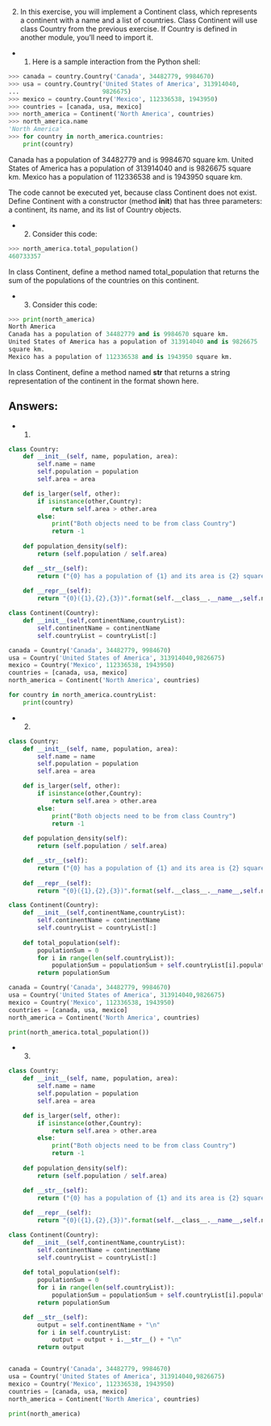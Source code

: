 2. In this exercise, you will implement a Continent class, which represents a continent with a name and a list of countries. Class Continent will use class Country from the previous exercise. If Country is defined in another module, you’ll need to import it.

- 1. Here is a sample interaction from the Python shell:
```python
>>> canada = country.Country('Canada', 34482779, 9984670)
>>> usa = country.Country('United States of America', 313914040,
...                       9826675)
>>> mexico = country.Country('Mexico', 112336538, 1943950)
>>> countries = [canada, usa, mexico]
>>> north_america = Continent('North America', countries)
>>> north_america.name
'North America'
>>> for country in north_america.countries:
    print(country)
```
Canada has a population of 34482779 and is 9984670 square km.
United States of America has a population of 313914040 and is 9826675
square km.
Mexico has a population of 112336538 and is 1943950 square km.
>>>
The code cannot be executed yet, because class Continent does not exist. Define Continent with a constructor (method __init__) that has three parameters: a continent, its name, and its list of Country objects.

- 2. Consider this code:
```python
>>> north_america.total_population()
460733357
```
In class Continent, define a method named total_population that returns the sum of the populations of the countries on this continent.

- 3. Consider this code:
```python
>>> print(north_america)
North America
Canada has a population of 34482779 and is 9984670 square km.
United States of America has a population of 313914040 and is 9826675
square km.
Mexico has a population of 112336538 and is 1943950 square km.
```
In class Continent, define a method named __str__ that returns a string representation of the continent in the format shown here.

## Answers:

- 1. 
```python
class Country:
    def __init__(self, name, population, area):
        self.name = name
        self.population = population
        self.area = area

    def is_larger(self, other):
        if isinstance(other,Country):
            return self.area > other.area
        else:
            print("Both objects need to be from class Country")
            return -1
    
    def population_density(self):
        return (self.population / self.area)

    def __str__(self):
        return ("{0} has a population of {1} and its area is {2} square kilometers.".format(self.name,self.population,self.area))
    
    def __repr__(self):
        return "{0}({1},{2},{3})".format(self.__class__.__name__,self.name,self.population,self.area)

class Continent(Country):
    def __init__(self,continentName,countryList):
        self.continentName = continentName
        self.countryList = countryList[:]

canada = Country('Canada', 34482779, 9984670)
usa = Country('United States of America', 313914040,9826675)
mexico = Country('Mexico', 112336538, 1943950)
countries = [canada, usa, mexico]
north_america = Continent('North America', countries)

for country in north_america.countryList:
    print(country)
```

- 2. 
```python
class Country:
    def __init__(self, name, population, area):
        self.name = name
        self.population = population
        self.area = area

    def is_larger(self, other):
        if isinstance(other,Country):
            return self.area > other.area
        else:
            print("Both objects need to be from class Country")
            return -1
    
    def population_density(self):
        return (self.population / self.area)

    def __str__(self):
        return ("{0} has a population of {1} and its area is {2} square kilometers.".format(self.name,self.population,self.area))
    
    def __repr__(self):
        return "{0}({1},{2},{3})".format(self.__class__.__name__,self.name,self.population,self.area)

class Continent(Country):
    def __init__(self,continentName,countryList):
        self.continentName = continentName
        self.countryList = countryList[:]
    
    def total_population(self):
        populationSum = 0
        for i in range(len(self.countryList)):
            populationSum = populationSum + self.countryList[i].population
        return populationSum

canada = Country('Canada', 34482779, 9984670)
usa = Country('United States of America', 313914040,9826675)
mexico = Country('Mexico', 112336538, 1943950)
countries = [canada, usa, mexico]
north_america = Continent('North America', countries)

print(north_america.total_population())
```

- 3. 
```python
class Country:
    def __init__(self, name, population, area):
        self.name = name
        self.population = population
        self.area = area

    def is_larger(self, other):
        if isinstance(other,Country):
            return self.area > other.area
        else:
            print("Both objects need to be from class Country")
            return -1
    
    def population_density(self):
        return (self.population / self.area)

    def __str__(self):
        return ("{0} has a population of {1} and its area is {2} square kilometers.".format(self.name,self.population,self.area))
    
    def __repr__(self):
        return "{0}({1},{2},{3})".format(self.__class__.__name__,self.name,self.population,self.area)

class Continent(Country):
    def __init__(self,continentName,countryList):
        self.continentName = continentName
        self.countryList = countryList[:]
    
    def total_population(self):
        populationSum = 0
        for i in range(len(self.countryList)):
            populationSum = populationSum + self.countryList[i].population
        return populationSum

    def __str__(self):
        output = self.continentName + "\n"
        for i in self.countryList:
            output = output + i.__str__() + "\n"
        return output


canada = Country('Canada', 34482779, 9984670)
usa = Country('United States of America', 313914040,9826675)
mexico = Country('Mexico', 112336538, 1943950)
countries = [canada, usa, mexico]
north_america = Continent('North America', countries)

print(north_america)
```